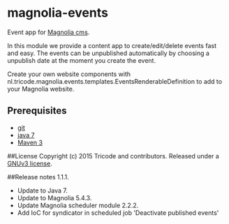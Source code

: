 # magnolia-events
Event app for [Magnolia cms](http://www.magnolia-cms.com).

In this module we provide a content app to create/edit/delete events fast and easy. The events can be unpublished automatically by choosing a unpublish date at the moment you create the event.

Create your own website components with nl.tricode.magnolia.events.templates.EventsRenderableDefinition
to add to your Magnolia website.

## Prerequisites
* [git](http://git-scm.com/)
* [java 7](http://java.com)
* [Maven 3](http://maven.apache.org)

##License
Copyright (c) 2015 Tricode and contributors. Released under a [GNUv3 license](https://github.com/tricode/magnolia-events/blob/master/license.txt).


##Release notes 1.1.1.
* Update to Java 7.
* Update to Magnolia 5.4.3.
* Update Magnolia scheduler module 2.2.2.
* Add IoC for syndicator in scheduled job 'Deactivate published events'
